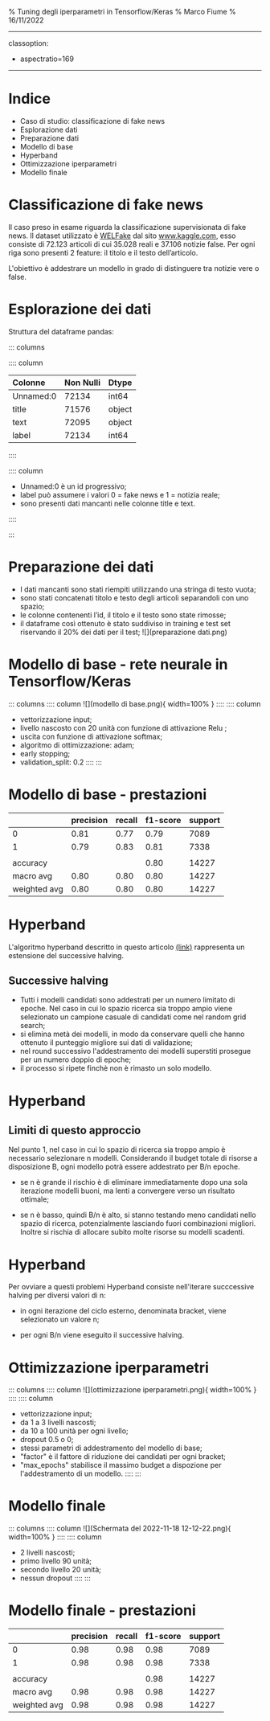 % Tuning degli iperparametri in Tensorflow/Keras
% Marco Fiume
% 16/11/2022

---
classoption:
- aspectratio=169
---

# Indice
- Caso di studio: classificazione di fake news
- Esplorazione dati
- Preparazione dati
- Modello di base
- Hyperband
- Ottimizzazione iperparametri
- Modello finale

# Classificazione di fake news
Il caso preso in esame riguarda la classificazione supervisionata di fake news. Il dataset utilizzato è [WELFake](https://www.kaggle.com/datasets/saurabhshahane/fake-news-classification) dal sito www.kaggle.com, esso consiste di 72.123 articoli di cui 35.028 reali e 37.106 notizie false. Per ogni riga sono presenti 2 feature: il titolo e il testo dell’articolo.

L'obiettivo è addestrare un modello in grado di distinguere tra notizie vere o false.

# Esplorazione dei dati
Struttura del dataframe pandas:

::: columns

:::: column

| Colonne | Non Nulli | Dtype |
| :---- | :---- | :---- |
| Unnamed:0 | 72134 | int64 |
| title | 71576 | object |
| text | 72095 | object |
| label | 72134 | int64 |

::::

:::: column

- Unnamed:0 è un id progressivo;
- label può assumere i valori 0 = fake news e 1 = notizia reale;
- sono presenti dati mancanti nelle colonne title e text.

::::

:::

# Preparazione dei dati
- I dati mancanti sono stati riempiti utilizzando una stringa di testo vuota;
- sono stati concatenati titolo e testo degli articoli separandoli con uno spazio;
- le colonne contenenti l’id, il titolo e il testo sono state rimosse;
- il dataframe così ottenuto è stato suddiviso in training e test set riservando il 20% dei dati per il test;
![](preparazione dati.png)

# Modello di base - rete neurale in Tensorflow/Keras
::: columns
:::: column
![](modello di base.png){ width=100% }
::::
:::: column
- vettorizzazione input;
- livello nascosto con 20 unità con funzione di attivazione Relu ;
- uscita con funzione di attivazione softmax;
- algoritmo di ottimizzazione: adam;
- early stopping;
- validation_split: 0.2
::::
:::
# Modello di base - prestazioni

|| precision | recall | f1-score | support |
| :---- | :---- | :---- | :---- | :---- | 
| 0 | 0.81 | 0.77 | 0.79 | 7089 |
| 1 | 0.79 | 0.83 | 0.81 | 7338 |
||||||
| accuracy ||| 0.80 | 14227 |
| macro avg | 0.80 | 0.80 | 0.80 | 14227 |
| weighted avg  | 0.80 | 0.80 | 0.80 | 14227 |

# Hyperband
L'algoritmo hyperband descritto in questo articolo [(link)](https://jmlr.org/papers/v18/16-558.html) rappresenta un estensione del successive halving.

## Successive halving
- Tutti i modelli candidati sono addestrati per un numero limitato di epoche. Nel caso in cui lo spazio ricerca sia troppo ampio viene selezionato un campione casuale di candidati come nel random grid search;
- si elimina metà dei modelli, in modo da conservare quelli che hanno ottenuto il punteggio migliore sui dati di validazione;
- nel round successivo l'addestramento dei modelli superstiti prosegue per un numero doppio di epoche;
- il processo si ripete finchè non è rimasto un solo modello.

# Hyperband

## Limiti di questo approccio
Nel punto 1, nel caso in cui lo spazio di ricerca sia troppo ampio è necessario selezionare n modelli. Considerando il budget totale di risorse a disposizione B, ogni modello potrà essere addestrato per B/n epoche.

- se n è grande il rischio è di eliminare immediatamente dopo una sola iterazione modelli buoni, ma lenti a convergere verso un risultato ottimale;

- se n è basso, quindi B/n è alto, si stanno testando meno candidati nello spazio di ricerca, potenzialmente lasciando fuori combinazioni migliori. Inoltre si rischia di allocare subito molte risorse su modelli scadenti.

# Hyperband
Per ovviare a questi problemi Hyperband consiste nell'iterare succcessive halving per diversi valori di n:

- in ogni iterazione del ciclo esterno, denominata bracket, viene selezionato un valore n;

- per ogni B/n viene eseguito il successive halving.

# Ottimizzazione iperparametri
::: columns
:::: column
![](ottimizzazione iperparametri.png){ width=100% }
::::
:::: column
- vettorizzazione input;
- da 1 a 3 livelli nascosti;
- da 10 a 100 unità per ogni livello;
- dropout 0.5 o 0;
- stessi parametri di addestramento del modello di base;
- "factor" è il fattore di riduzione dei candidati per ogni bracket;
- "max_epochs" stabilisce il massimo budget a dispozione per l'addestramento di un modello.
::::
:::
# Modello finale
::: columns
:::: column
![](Schermata del 2022-11-18 12-12-22.png){ width=100% }
::::
:::: column
- 2 livelli nascosti;
- primo livello 90 unità;
- secondo livello 20 unità;
- nessun dropout
::::
:::
# Modello finale - prestazioni
|| precision | recall | f1-score | support |
| :---- | :---- | :---- | :---- | :---- | 
| 0 | 0.98 | 0.98 | 0.98 | 7089 |
| 1 | 0.98 | 0.98 | 0.98 | 7338 |
||||||
| accuracy ||| 0.98 | 14227 |
| macro avg | 0.98 | 0.98 | 0.98 | 14227 |
| weighted avg  | 0.98 | 0.98 | 0.98 | 14227 |